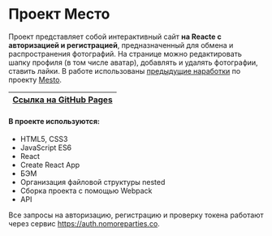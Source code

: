 # Проект Место

Проект представляет собой интерактивный сайт **на Reacte с авторизацией и регистрацией**, предназначенный для обмена и распространения фотографий.
На странице можно редактировать шапку профиля (в том числе аватар), добавлять и удалять фотографии, ставить лайки.
В работе использованы [предыдущие наработки](https://github.com/dizhukova/mesto-react) по проекту [Mesto](https://github.com/dizhukova/mesto).

| [Ссылка на GitHub Pages](https://dizhukova.github.io/mesto-react-auth/) | 
| -

#### В проекте используются:
* HTML5, CSS3
* JavaScript ES6
* React
* Create React App
* БЭМ
* Организация файловой структуры nested
* Сборка проекта с помощью Webpack
* API

Все запросы на авторизацию, регистрацию и проверку токена работают через сервис https://auth.nomoreparties.co.
